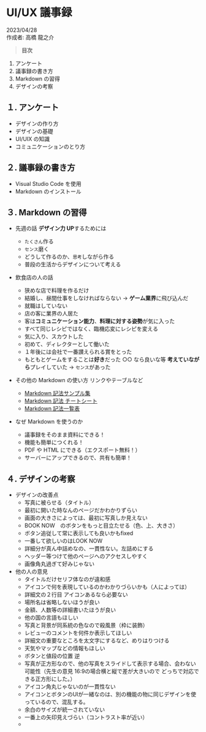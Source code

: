 # UI/UX 議事録

2023/04/28<br>
作成者: 高橋 龍之介<br>

> **目次**

1.  アンケート
2.  議事録の書き方
3.  Markdown の習得
4.  デザインの考察

## １. アンケート

- デザインの作り方
- デザインの基礎
- UI/UIX の知識
- コミュニケーションのとり方

## ２. 議事録の書き方

- Visual Studio Code を使用
- Markdown のインストール

## ３. Markdown の習得

- 先週の話 **デザイン力 UP**するためには

  - `たくさん`作る
  - `センス`磨く
  - どうして作るのか、`思考`しながら作る
  - 普段の生活からデザインについて考える

- 飲食店の人の話
  - 狭めな店で料理を作るだけ
  - 結婚し、昼間仕事をしなければならない → **ゲーム業界**に飛び込んだ
  - 就職はしていない
  - 店の客に業界の人居た
  - 客は**コミュニケーション能力**、**料理に対する姿勢**が気に入った
  - すべて同じレシピではなく、臨機応変にレシピを変える
  - 気に入り、スカウトした
  - 初めて、ディレクターとして働いた
  - １年後には会社で一番讃えられる賞をとった
  - もともとゲームをすることは**好き**だった ○○ なら良いな等 **考えていながら**プレイしていた → `センス`があった
- その他の Markdown の使い方 リンクやテーブルなど
  - [Markdown 記法サンプル集](https://qiita.com/tbpgr/items/989c6badefff69377da7)
  - [Markdown 記法 チートシート](https://qiita.com/Qiita/items/c686397e4a0f4f11683d)
  - [Markdown 記法一覧表](https://qiita.com/kamorits/items/6f342da395ad57468ae3)
- なぜ Markdown を使うのか
  - 議事録をそのまま資料にできる！
  - 機能も簡単につくれる！
  - PDF や HTML にできる（エクスポート無料！）
  - サーバーにアップできるので、共有も簡単！

## ４. デザインの考察
  - デザインの改善点
    - 写真に被らせる（タイトル）
    - 最初に開いた時なんのページだかわかりずらい
    - 画面の大きさによっては、最初に写真しか見えない
    - BOOK NOW　のボタンをもっと目立たせる（色、上、大きさ）
    - ボタン追従して常に表示しても良いかもfixed
    - 一番して欲しいのはLOOK NOW
    - 詳細分が真ん中詰めなの、一貫性ない。左詰めにする
    - ヘッダー等つけて他のページへのアクセスしやすく
    - 画像角丸過ぎて好みじゃない
  - 他の人の意見
    - タイトルだけセリフ体なのが違和感
    - アイコンで何を表現しているのかわかりづらいかも（人によっては）
    - 詳細文の２行目 アイコンあるなら必要ない 
    - 場所名は省略しないほうが良い
    - 金額、人数等の詳細書いたほうが良い
    - 他の国の言語もほしい
    - 写真と背景が同系統の色なので殺風景（枠に装飾）
    - レビューのコメントを何件か表示してほしい
    - 詳細文の重要なところを太文字にするなど、めりはりつける
    - 天気やマップなどの情報もほしい
    - ボタンと値段の位置 逆
    - 写真が正方形なので、他の写真をスライドして表示する場合、会わない可能性（先生の意見 16:9の場合横と縦で差が大きいので どっちで対応できる正方形にした。）
    - アイコン角丸じゃないのが一貫性ない
    - アイコンとボタンのUIが一緒なのは、別の機能の物に同じデザインを使っているので、混乱する。
    - 余白のサイズが統一されていない
    - 一番上の矢印見えづらい（コントラスト率が近い）
    - 